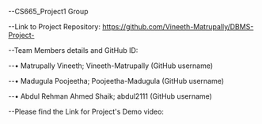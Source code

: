 
--CS665_Project1 Group


--Link to Project Repository: https://github.com/Vineeth-Matrupally/DBMS-Project- 

--Team Members details and GitHub ID: 

--•	Matrupally Vineeth; Vineeth-Matrupally (GitHub username)

--•	Madugula Poojeetha; Poojeetha-Madugula (GitHub username)

--•	Abdul Rehman Ahmed Shaik; abdul2111 (GitHub username)

--Please find the Link for Project's Demo video: 

